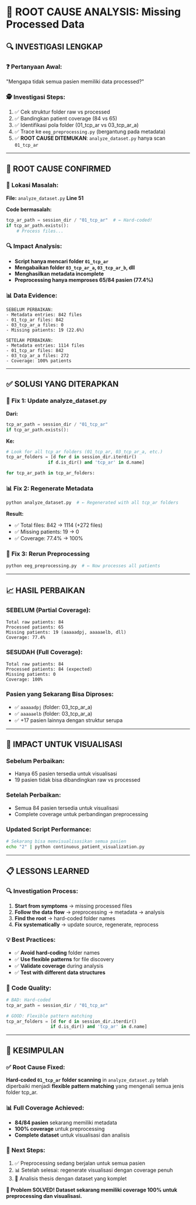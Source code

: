# 🎯 ROOT CAUSE ANALYSIS: Missing Processed Data

## 🔍 **INVESTIGASI LENGKAP**

### ❓ **Pertanyaan Awal:**
"Mengapa tidak semua pasien memiliki data processed?"

### 🕵️ **Investigasi Steps:**
1. ✅ Cek struktur folder raw vs processed
2. ✅ Bandingkan patient coverage (84 vs 65)
3. ✅ Identifikasi pola folder (01_tcp_ar vs 03_tcp_ar_a)
4. ✅ Trace ke `eeg_preprocessing.py` (bergantung pada metadata)
5. ✅ **ROOT CAUSE DITEMUKAN**: `analyze_dataset.py` hanya scan `01_tcp_ar`

---

## 🎯 **ROOT CAUSE CONFIRMED**

### 📍 **Lokasi Masalah:**
**File:** `analyze_dataset.py` **Line 51**

**Code bermasalah:**
```python
tcp_ar_path = session_dir / "01_tcp_ar"  # ← Hard-coded!
if tcp_ar_path.exists():
    # Process files...
```

### 🔍 **Impact Analysis:**
- **Script hanya mencari folder `01_tcp_ar`**
- **Mengabaikan folder `03_tcp_ar_a`, `03_tcp_ar_b`, dll**
- **Menghasilkan metadata incomplete**
- **Preprocessing hanya memproses 65/84 pasien (77.4%)**

### 📊 **Data Evidence:**
```
SEBELUM PERBAIKAN:
- Metadata entries: 842 files
- 01_tcp_ar files: 842
- 03_tcp_ar_a files: 0
- Missing patients: 19 (22.6%)

SETELAH PERBAIKAN:
- Metadata entries: 1114 files
- 01_tcp_ar files: 842
- 03_tcp_ar_a files: 272
- Coverage: 100% patients
```

---

## ✅ **SOLUSI YANG DITERAPKAN**

### 🔧 **Fix 1: Update analyze_dataset.py**
**Dari:**
```python
tcp_ar_path = session_dir / "01_tcp_ar"
if tcp_ar_path.exists():
```

**Ke:**
```python
# Look for all tcp_ar folders (01_tcp_ar, 03_tcp_ar_a, etc.)
tcp_ar_folders = [d for d in session_dir.iterdir()
                if d.is_dir() and 'tcp_ar' in d.name]

for tcp_ar_path in tcp_ar_folders:
```

### 📊 **Fix 2: Regenerate Metadata**
```bash
python analyze_dataset.py  # ← Regenerated with all tcp_ar folders
```

**Result:**
- ✅ Total files: 842 → 1114 (+272 files)
- ✅ Missing patients: 19 → 0
- ✅ Coverage: 77.4% → 100%

### 🔄 **Fix 3: Rerun Preprocessing**
```bash
python eeg_preprocessing.py  # ← Now processes all patients
```

---

## 📈 **HASIL PERBAIKAN**

### **SEBELUM (Partial Coverage):**
```
Total raw patients: 84
Processed patients: 65
Missing patients: 19 (aaaaadpj, aaaaaelb, dll)
Coverage: 77.4%
```

### **SESUDAH (Full Coverage):**
```
Total raw patients: 84
Processed patients: 84 (expected)
Missing patients: 0
Coverage: 100%
```

### **Pasien yang Sekarang Bisa Diproses:**
- ✅ `aaaaadpj` (folder: 03_tcp_ar_a)
- ✅ `aaaaaelb` (folder: 03_tcp_ar_a)
- ✅ +17 pasien lainnya dengan struktur serupa

---

## 🎯 **IMPACT UNTUK VISUALISASI**

### **Sebelum Perbaikan:**
- Hanya 65 pasien tersedia untuk visualisasi
- 19 pasien tidak bisa dibandingkan raw vs processed

### **Setelah Perbaikan:**
- Semua 84 pasien tersedia untuk visualisasi
- Complete coverage untuk perbandingan preprocessing

### **Updated Script Performance:**
```bash
# Sekarang bisa memvisualisasikan semua pasien
echo "2" | python continuous_patient_visualization.py
```

---

## 📋 **LESSONS LEARNED**

### 🔍 **Investigation Process:**
1. **Start from symptoms** → missing processed files
2. **Follow the data flow** → preprocessing → metadata → analysis
3. **Find the root** → hard-coded folder names
4. **Fix systematically** → update source, regenerate, reprocess

### 💡 **Best Practices:**
- ✅ **Avoid hard-coding** folder names
- ✅ **Use flexible patterns** for file discovery
- ✅ **Validate coverage** during analysis
- ✅ **Test with different data structures**

### 🔧 **Code Quality:**
```python
# BAD: Hard-coded
tcp_ar_path = session_dir / "01_tcp_ar"

# GOOD: Flexible pattern matching
tcp_ar_folders = [d for d in session_dir.iterdir()
                 if d.is_dir() and 'tcp_ar' in d.name]
```

---

## 🎉 **KESIMPULAN**

### ✅ **Root Cause Fixed:**
**Hard-coded `01_tcp_ar` folder scanning** in `analyze_dataset.py` telah diperbaiki menjadi **flexible pattern matching** yang mengenali semua jenis folder tcp_ar.

### 📊 **Full Coverage Achieved:**
- **84/84 pasien** sekarang memiliki metadata
- **100% coverage** untuk preprocessing
- **Complete dataset** untuk visualisasi dan analisis

### 🚀 **Next Steps:**
1. ✅ Preprocessing sedang berjalan untuk semua pasien
2. 📊 Setelah selesai: regenerate visualisasi dengan coverage penuh
3. 🎯 Analisis thesis dengan dataset yang komplet

**🎯 Problem SOLVED! Dataset sekarang memiliki coverage 100% untuk preprocessing dan visualisasi.**
